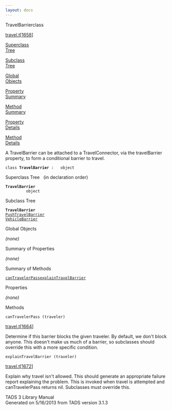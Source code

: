 ```yaml
---
layout: docs
---
```

<span class="title">TravelBarrier</span><span class="type">class</span>

[travel.t](../file/travel.t.html)\[[1658](../source/travel.t.html#1658)\]

[Superclass  
Tree](#_SuperClassTree_)

[Subclass  
Tree](#_SubClassTree_)

[Global  
Objects](#_ObjectSummary_)

[Property  
Summary](#_PropSummary_)

[Method  
Summary](#_MethodSummary_)

[Property  
Details](#_Properties_)

[Method  
Details](#_Methods_)



A TravelBarrier can be attached to a TravelConnector, via the
travelBarrier property, to form a conditional barrier to travel.

`class `**`TravelBarrier`**` :   object`



<span id="_SuperClassTree_"></span>



<span class="hdln">Superclass Tree</span>   (in declaration order)



**`TravelBarrier`**  
`         object`  
<span id="_SubClassTree_"></span>



<span class="hdln">Subclass Tree</span>  



**`TravelBarrier`**  
[`PushTravelBarrier`](../object/PushTravelBarrier.html)  
[`VehicleBarrier`](../object/VehicleBarrier.html)  
<span id="_ObjectSummary_"></span>



<span class="hdln">Global Objects</span>  



*(none)* <span id="_PropSummary_"></span>



<span class="hdln">Summary of Properties</span>  





*(none)* <span id="_MethodSummary_"></span>



<span class="hdln">Summary of Methods</span>  



[`canTravelerPass`](#canTravelerPass)[`explainTravelBarrier`](#explainTravelBarrier)

<span id="_Properties_"></span>



<span class="hdln">Properties</span>  



*(none)* <span id="_Methods_"></span>



<span class="hdln">Methods</span>  



<span id="canTravelerPass"></span>

`canTravelerPass (traveler)`

[travel.t](../file/travel.t.html)\[[1664](../source/travel.t.html#1664)\]



Determine if this barrier blocks the given traveler. By default, we
don't block anyone. This doesn't make us much of a barrier, so
subclasses should override this with a more specific condition.



<span id="explainTravelBarrier"></span>

`explainTravelBarrier (traveler)`

[travel.t](../file/travel.t.html)\[[1672](../source/travel.t.html#1672)\]



Explain why travel isn't allowed. This should generate an appropriate
failure report explaining the problem. This is invoked when travel is
attempted and canTravelerPass returns nil. Subclasses must override
this.





TADS 3 Library Manual  
Generated on 5/16/2013 from TADS version 3.1.3


